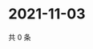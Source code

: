 # 2021-11-03

共 0 条

<!-- BEGIN WEIBO -->
<!-- 最后更新时间 Wed Nov 03 2021 15:13:51 GMT+0800 (China Standard Time) -->

<!-- END WEIBO -->
